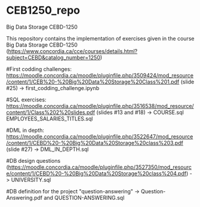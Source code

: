 # CEB1250_repo
Big Data Storage CEBD-1250

This repository contains the implementation of exercises given in the course Big Data Storage CEBD-1250 (https://www.concordia.ca/cce/courses/details.html?subject=CEBD&catalog_number=1250)

#First codding challenges: https://moodle.concordia.ca/moodle/pluginfile.php/3509424/mod_resource/content/1/CEB%20-%20Big%20Data%20Storage%20Class%201.pdf (slide #25) ->
first_codding_challenge.ipynb

#SQL exercises: https://moodle.concordia.ca/moodle/pluginfile.php/3516538/mod_resource/content/1/Class%202%20slides.pdf (slides #13 and #18) -> 
COURSE.sql
EMPLOYEES_SALARIES_TITLES.sql

#DML in depth: https://moodle.concordia.ca/moodle/pluginfile.php/3522647/mod_resource/content/1/CEBD%20-%20Big%20Data%20Storage%20class%203.pdf (slide #27) -> 
DML_IN_DEPTH.sql

#DB design questions (https://moodle.concordia.ca/moodle/pluginfile.php/3527350/mod_resource/content/1/CEBD%20-%20Big%20Data%20Storage%20class%204.pdf) -> 
UNIVERSITY.sql

#DB definition for the project "question-answering" -> 
Question-Answering.pdf and QUESTION-ANSWERING.sql

